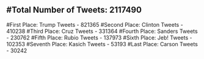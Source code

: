 #Total Number of Tweets: 2117490 
---
#First Place: Trump Tweets - 821365
#Second Place: Clinton Tweets - 410238
#Third Place: Cruz Tweets - 331364
#Fourth Place: Sanders Tweets - 230762
#Fifth Place: Rubio Tweets - 137973
#Sixth Place: Jeb! Tweets - 102353
#Seventh Place: Kasich Tweets - 53193
#Last Place: Carson Tweets - 30242
